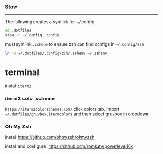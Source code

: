 ### Stow
---

The following creates a symlink for ~/.config
```bash
cd .dotfiles
stow -t ~/.config .config
```


must symlink `.zshenv` to ensure zsh can find configs in `~/.config/zsh`
```bash
ln -s ~/.dotfiles/.config/zsh/.zshenv ~/.zshenv
```

# terminal
install `iterm2`
### iterm2 color scheme
`https://iterm2colorschemes.com/`
<C-i> click colors tab.  Import `~/.dotfiles/gruvbox.itermcolors` and then select gruvbox in dropdown

### Oh My Zsh
install https://github.com/ohmyzsh/ohmyzsh

install and configure `https://github.com/romkatv/powerlevel10k

